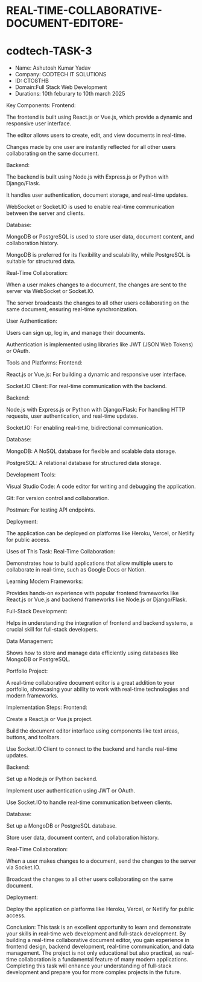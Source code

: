 # REAL-TIME-COLLABORATIVE-DOCUMENT-EDITORE-

# codtech-TASK-3
* Name: Ashutosh Kumar Yadav
* Company: CODTECH IT SOLUTIONS
* ID: CTO8THB
* Domain:Full Stack Web Development
* Durations: 10th feburary to 10th march 2025

Key Components:
Frontend:

The frontend is built using React.js or Vue.js, which provide a dynamic and responsive user interface.

The editor allows users to create, edit, and view documents in real-time.

Changes made by one user are instantly reflected for all other users collaborating on the same document.

Backend:

The backend is built using Node.js with Express.js or Python with Django/Flask.

It handles user authentication, document storage, and real-time updates.

WebSocket or Socket.IO is used to enable real-time communication between the server and clients.

Database:

MongoDB or PostgreSQL is used to store user data, document content, and collaboration history.

MongoDB is preferred for its flexibility and scalability, while PostgreSQL is suitable for structured data.

Real-Time Collaboration:

When a user makes changes to a document, the changes are sent to the server via WebSocket or Socket.IO.

The server broadcasts the changes to all other users collaborating on the same document, ensuring real-time synchronization.

User Authentication:

Users can sign up, log in, and manage their documents.

Authentication is implemented using libraries like JWT (JSON Web Tokens) or OAuth.

Tools and Platforms:
Frontend:

React.js or Vue.js: For building a dynamic and responsive user interface.

Socket.IO Client: For real-time communication with the backend.

Backend:

Node.js with Express.js or Python with Django/Flask: For handling HTTP requests, user authentication, and real-time updates.

Socket.IO: For enabling real-time, bidirectional communication.

Database:

MongoDB: A NoSQL database for flexible and scalable data storage.

PostgreSQL: A relational database for structured data storage.

Development Tools:

Visual Studio Code: A code editor for writing and debugging the application.

Git: For version control and collaboration.

Postman: For testing API endpoints.

Deployment:

The application can be deployed on platforms like Heroku, Vercel, or Netlify for public access.

Uses of This Task:
Real-Time Collaboration:

Demonstrates how to build applications that allow multiple users to collaborate in real-time, such as Google Docs or Notion.

Learning Modern Frameworks:

Provides hands-on experience with popular frontend frameworks like React.js or Vue.js and backend frameworks like Node.js or Django/Flask.

Full-Stack Development:

Helps in understanding the integration of frontend and backend systems, a crucial skill for full-stack developers.

Data Management:

Shows how to store and manage data efficiently using databases like MongoDB or PostgreSQL.

Portfolio Project:

A real-time collaborative document editor is a great addition to your portfolio, showcasing your ability to work with real-time technologies and modern frameworks.

Implementation Steps:
Frontend:

Create a React.js or Vue.js project.

Build the document editor interface using components like text areas, buttons, and toolbars.

Use Socket.IO Client to connect to the backend and handle real-time updates.

Backend:

Set up a Node.js or Python backend.

Implement user authentication using JWT or OAuth.

Use Socket.IO to handle real-time communication between clients.

Database:

Set up a MongoDB or PostgreSQL database.

Store user data, document content, and collaboration history.

Real-Time Collaboration:

When a user makes changes to a document, send the changes to the server via Socket.IO.

Broadcast the changes to all other users collaborating on the same document.

Deployment:

Deploy the application on platforms like Heroku, Vercel, or Netlify for public access.

Conclusion:
This task is an excellent opportunity to learn and demonstrate your skills in real-time web development and full-stack development. By building a real-time collaborative document editor, you gain experience in frontend design, backend development, real-time communication, and data management. The project is not only educational but also practical, as real-time collaboration is a fundamental feature of many modern applications. Completing this task will enhance your understanding of full-stack development and prepare you for more complex projects in the future. 
